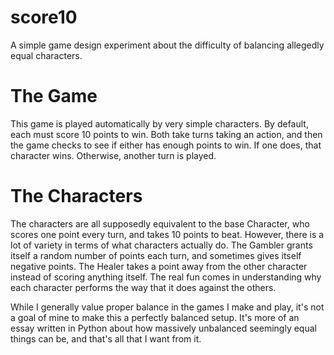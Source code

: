 # score10
A simple game design experiment about the difficulty of balancing allegedly equal characters.

# The Game
This game is played automatically by very simple characters. By default, each must score 10 points to win. Both take turns taking an action, and then the game checks to see if either has enough points to win. If one does, that character wins. Otherwise, another turn is played.

# The Characters
The characters are all supposedly equivalent to the base Character, who scores one point every turn, and takes 10 points to beat. However, there is a lot of variety in terms of what characters actually do. The Gambler grants itself a random number of points each turn, and sometimes gives itself negative points. The Healer takes a point away from the other character instead of scoring anything itself. The real fun comes in understanding why each character performs the way that it does against the others.

While I generally value proper balance in the games I make and play, it's not a goal of mine to make this a perfectly balanced setup. It's more of an essay written in Python about how massively unbalanced seemingly equal things can be, and that's all that I want from it.
